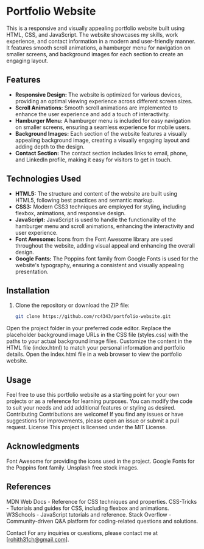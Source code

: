 # Portfolio Website

This is a responsive and visually appealing portfolio website built using HTML, CSS, and JavaScript. The website showcases my skills, work experience, and contact information in a modern and user-friendly manner. It features smooth scroll animations, a hamburger menu for navigation on smaller screens, and background images for each section to create an engaging layout.

## Features

- **Responsive Design:** The website is optimized for various devices, providing an optimal viewing experience across different screen sizes.
- **Scroll Animations:** Smooth scroll animations are implemented to enhance the user experience and add a touch of interactivity.
- **Hamburger Menu:** A hamburger menu is included for easy navigation on smaller screens, ensuring a seamless experience for mobile users.
- **Background Images:** Each section of the website features a visually appealing background image, creating a visually engaging layout and adding depth to the design.
- **Contact Section:** The contact section includes links to email, phone, and LinkedIn profile, making it easy for visitors to get in touch.

## Technologies Used

- **HTML5:** The structure and content of the website are built using HTML5, following best practices and semantic markup.
- **CSS3:** Modern CSS3 techniques are employed for styling, including flexbox, animations, and responsive design.
- **JavaScript:** JavaScript is used to handle the functionality of the hamburger menu and scroll animations, enhancing the interactivity and user experience.
- **Font Awesome:** Icons from the Font Awesome library are used throughout the website, adding visual appeal and enhancing the overall design.
- **Google Fonts:** The Poppins font family from Google Fonts is used for the website's typography, ensuring a consistent and visually appealing presentation.

## Installation

1. Clone the repository or download the ZIP file:

   ```bash
   git clone https://github.com/rc4343/portfolio-website.git

Open the project folder in your preferred code editor.
Replace the placeholder background image URLs in the CSS file (styles.css) with the paths to your actual background image files.
Customize the content in the HTML file (index.html) to match your personal information and portfolio details.
Open the index.html file in a web browser to view the portfolio website.

## Usage

Feel free to use this portfolio website as a starting point for your own projects or as a reference for learning purposes. You can modify the code to suit your needs and add additional features or styling as desired.
Contributing
Contributions are welcome! If you find any issues or have suggestions for improvements, please open an issue or submit a pull request.
License
This project is licensed under the MIT License.

## Acknowledgments

Font Awesome for providing the icons used in the project.
Google Fonts for the Poppins font family.
Unsplash free stock images.

## References

MDN Web Docs - Reference for CSS techniques and properties.
CSS-Tricks - Tutorials and guides for CSS, including flexbox and animations.
W3Schools - JavaScript tutorials and reference.
Stack Overflow - Community-driven Q&A platform for coding-related questions and solutions.

Contact
For any inquiries or questions, please contact me at [rohith31ch@gmail.com].